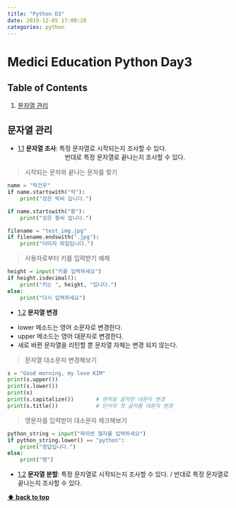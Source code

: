 ```yaml
---
title: "Python D3"
date: 2019-12-05 17:00:28
categories: python
---
```


# Medici Education Python Day3

## Table of Contents
  1. [문자열 관리](#char-admin)
  
## 문자열 관리

<a name="char--invest"></a><a name="1.1"></a>
  - [1.1](#char--invest) **문자열 조사**: 특정 문자열로 시작되는지 조사할 수 있다.                      
&nbsp;&nbsp;&nbsp;&nbsp;&nbsp;&nbsp;&nbsp;&nbsp;&nbsp;&nbsp;&nbsp;&nbsp;&nbsp;&nbsp;&nbsp;&nbsp;&nbsp;&nbsp;&nbsp;&nbsp;&nbsp;&nbsp;&nbsp;&nbsp;&nbsp;&nbsp;&nbsp;반대로 특정 문자열로 끝나는지 조사할 수 있다.  

> 시작되는 문자와 끝나는 문자를 찾기
```python
name = "박건우"
if name.startswith("박"):
    print("성은 박씨 입니다.")

if name.startswith("황"):
    print("성은 황씨 입니다.")

filename = "test_img.jpg"
if filename.endswith(".jpg"):
    print("이미지 파일입니다.")
```

> 사용자로부터 키를 입력받기 예제
```python
height = input("키를 입력하세요")
if height.isdecimal():
    print("키는 ", height, "입니다.")
else:
    print("다시 입력하세요")
```

<a name="char--change"></a><a name="1.2"></a>
  - [1.2](#char--change) **문자열 변경**  
  * lower 메소드는 영어 소문자로 변경한다.  
  * upper 메소드는 영어 대문자로 변경한다.  
  * 새로 바뀐 문자열을 리턴할 뿐 문자열 자체는 변경 되지 않는다.

> 문자열 대소문자 변경해보기
```python
s = "Good morning, my love KIM"
print(s.upper())
print(s.lower())
print(s)  
print(s.capitalize())       # 맨처음 글자만 대문자 변경
print(s.title())            # 단어의 첫 글자를 대문자 변경
```

> 영문자를 입력받아 대소문자 체크해보기
```python
python_string = input("파이썬 철자를 입력하세요")
if python_string.lower() == "python":
    print("정답입니다.")
else:
    print("땡")
```

<a name="char--split"></a><a name="1.3"></a>
  - [1.2](#char--split) **문자열 분할**: 특정 문자열로 시작되는지 조사할 수 있다. / 반대로 특정 문자열로 끝나는지 조사할 수 있다.


**[⬆ back to top](#table-of-contents)**
